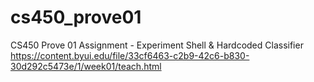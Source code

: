 # cs450_prove01
CS450 Prove 01 Assignment - Experiment Shell &amp; Hardcoded Classifier
https://content.byui.edu/file/33cf6463-c2b9-42c6-b830-30d292c5473e/1/week01/teach.html
